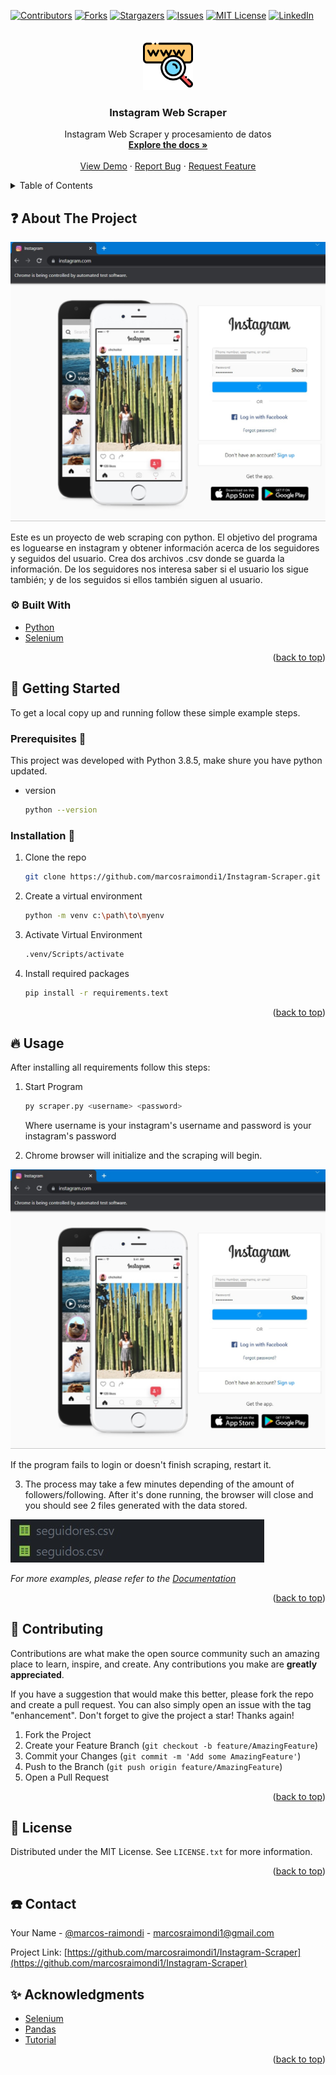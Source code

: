<div id="top"></div>
<!--
*** Thanks for checking out the Best-README-Template. If you have a suggestion
*** that would make this better, please fork the repo and create a pull request
*** or simply open an issue with the tag "enhancement".
*** Don't forget to give the project a star!
*** Thanks again! Now go create something AMAZING! :D
-->

<!-- PROJECT SHIELDS -->
<!--
*** I'm using markdown "reference style" links for readability.
*** Reference links are enclosed in brackets [ ] instead of parentheses ( ).
*** See the bottom of this document for the declaration of the reference variables
*** for contributors-url, forks-url, etc. This is an optional, concise syntax you may use.
*** https://www.markdownguide.org/basic-syntax/#reference-style-links
-->

[![Contributors][contributors-shield]][contributors-url]
[![Forks][forks-shield]][forks-url]
[![Stargazers][stars-shield]][stars-url]
[![Issues][issues-shield]][issues-url]
[![MIT License][license-shield]][license-url]
[![LinkedIn][linkedin-shield]][linkedin-url]

<!-- PROJECT LOGO -->
<br />
<div align="center">
  <a href="https://github.com/marcosraimondi1/Instagram-Scraper">
    <img src="images/logo.png" alt="Logo" width="80" height="80">
  </a>

<h3 align="center">Instagram Web Scraper</h3>

  <p align="center">
    Instagram Web Scraper y procesamiento de datos
    <br />
    <a href="https://github.com/marcosraimondi1/Instagram-Scraper"><strong>Explore the docs »</strong></a>
    <br />
    <br />
    <a href="#getting-started">View Demo</a>
    ·
    <a href="https://github.com/marcosraimondi1/Instagram-Scraper/issues">Report Bug</a>
    ·
    <a href="https://github.com/marcosraimondi1/Instagram-Scraper/issues">Request Feature</a>
  </p>
</div>

<!-- TABLE OF CONTENTS -->
<details>
  <summary>Table of Contents</summary>
  <ol>
    <li>
      <a href="#question-about-the-project">About The Project</a>
      <ul>
        <li><a href="#-built-with">Built With</a></li>
      </ul>
    </li>
    <li>
      <a href="#checkered_flag-getting-started">Getting Started</a>
      <ul>
        <li><a href="#prerequisites-triangular_flag_on_post">Prerequisites</a></li>
        <li><a href="#installation-wrench">Installation</a></li>
      </ul>
    </li>
    <li><a href="#fire-usage">Usage</a></li>
    <li><a href="#two_men_holding_hands-contributing">Contributing</a></li>
    <li><a href="#page_facing_up-license">License</a></li>
    <li><a href="#phone-contact">Contact</a></li>
    <li><a href="#sparkles-acknowledgments">Acknowledgments</a></li>
  </ol>
</details>

<!-- ABOUT THE PROJECT -->

## :question: About The Project

![Product Name Screen Shot][product-screenshot]

Este es un proyecto de web scraping con python. El objetivo del programa es loguearse en instagram y obtener información acerca de los seguidores y seguidos del usuario. Crea dos archivos .csv donde se guarda la información. De los seguidores nos interesa saber si el usuario los sigue también; y de los seguidos si ellos también siguen al usuario.

### ⚙ Built With

- [Python](https://www.python.org)
- [Selenium](https://www.selenium.dev)

<p align="right">(<a href="#top">back to top</a>)</p>

<!-- GETTING STARTED -->

## :checkered_flag: Getting Started

To get a local copy up and running follow these simple example steps.

### Prerequisites :triangular_flag_on_post:

This project was developed with Python 3.8.5, make shure you have python updated.

- version
  ```sh
  python --version
  ```

### Installation :wrench:

1. Clone the repo

   ```sh
   git clone https://github.com/marcosraimondi1/Instagram-Scraper.git
   ```

2. Create a virtual environment

   ```sh
   python -m venv c:\path\to\myenv
   ```

3. Activate Virtual Environment

   ```sh
   .venv/Scripts/activate
   ```

4. Install required packages
   ```sh
   pip install -r requirements.text
   ```

<p align="right">(<a href="#top">back to top</a>)</p>

<!-- USAGE EXAMPLES -->

## :fire: Usage

After installing all requirements follow this steps:

1. Start Program

   ```sh
   py scraper.py <username> <password>
   ```

   Where username is your instagram's username and password is your instagram's password

2. Chrome browser will initialize and the scraping will begin.

![Product Name Screen Shot][product-screenshot]

If the program fails to login or doesn't finish scraping, restart it.

3. The process may take a few minutes depending of the amount of followers/following. After it's done running, the browser will close and you should see 2 files generated with the data stored.

![Product Name Screen Shot2][product-screenshot2]

_For more examples, please refer to the [Documentation](https://example.com)_

<p align="right">(<a href="#top">back to top</a>)</p>

<!-- CONTRIBUTING -->

## :two_men_holding_hands: Contributing

Contributions are what make the open source community such an amazing place to learn, inspire, and create. Any contributions you make are **greatly appreciated**.

If you have a suggestion that would make this better, please fork the repo and create a pull request. You can also simply open an issue with the tag "enhancement".
Don't forget to give the project a star! Thanks again!

1. Fork the Project
2. Create your Feature Branch (`git checkout -b feature/AmazingFeature`)
3. Commit your Changes (`git commit -m 'Add some AmazingFeature'`)
4. Push to the Branch (`git push origin feature/AmazingFeature`)
5. Open a Pull Request

<p align="right">(<a href="#top">back to top</a>)</p>

<!-- LICENSE -->

## :page_facing_up: License

Distributed under the MIT License. See `LICENSE.txt` for more information.

<p align="right">(<a href="#top">back to top</a>)</p>

<!-- CONTACT -->

## :phone: Contact

Your Name - [@marcos-raimondi](https://www.linkedin.com/in/marcos-raimondi/) - marcosraimondi1@gmail.com

Project Link: [https://github.com/marcosraimondi1/Instagram-Scraper](https://github.com/marcosraimondi1/Instagram-Scraper)

<!-- ACKNOWLEDGMENTS -->

## :sparkles: Acknowledgments

- [Selenium](https://www.selenium.dev)
- [Pandas](https://pandas.pydata.org)
- [Tutorial](https://youtu.be/Z8jhFLpk_S4)

<p align="right">(<a href="#top">back to top</a>)</p>

<!-- MARKDOWN LINKS & IMAGES -->
<!-- https://www.markdownguide.org/basic-syntax/#reference-style-links -->

[contributors-shield]: https://img.shields.io/github/contributors/marcosraimondi1/Instagram-Scraper.svg?style=for-the-badge
[contributors-url]: https://github.com/marcosraimondi1/Instagram-Scraper/graphs/contributors
[forks-shield]: https://img.shields.io/github/forks/marcosraimondi1/Instagram-Scraper.svg?style=for-the-badge
[forks-url]: https://github.com/marcosraimondi1/Instagram-Scraper/network/members
[stars-shield]: https://img.shields.io/github/stars/marcosraimondi1/Instagram-Scraper.svg?style=for-the-badge
[stars-url]: https://github.com/marcosraimondi1/Instagram-Scraper/stargazers
[issues-shield]: https://img.shields.io/github/issues/marcosraimondi1/Instagram-Scraper.svg?style=for-the-badge
[issues-url]: https://github.com/marcosraimondi1/Instagram-Scraper/issues
[license-shield]: https://img.shields.io/github/license/marcosraimondi1/Instagram-Scraper.svg?style=for-the-badge
[license-url]: https://github.com/marcosraimondi1/Instagram-Scraper/blob/master/LICENSE.txt
[linkedin-shield]: https://img.shields.io/badge/-LinkedIn-black.svg?style=for-the-badge&logo=linkedin&colorB=555
[linkedin-url]: https://linkedin.com/in/marcos-raimondi
[product-screenshot]: images/main.jpg
[product-screenshot2]: images/files.jpg
